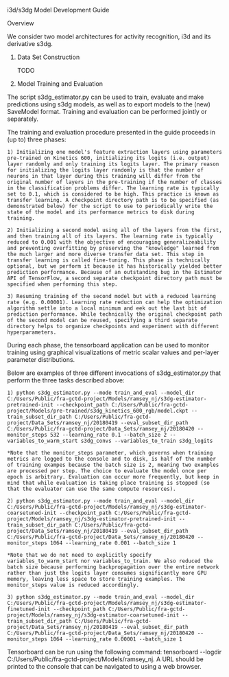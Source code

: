 i3d/s3dg Model Development Guide

Overview

We consider two model architectures for activity recognition, i3d and its derivative s3dg.

1. Data Set Construction

	TODO

2. Model Training and Evaluation

The script s3dg_estimator.py can be used to train, evaluate and make predictions using s3dg models, as well as to export models to the (new) SaveModel format. Training and evaluation can be performed jointly or separately.

The training and evaluation procedure presented in the guide proceeds in (up to) three phases:

	1) Initializing one model's feature extraction layers using parameters pre-trained on Kinetics 600, initializing its logits (i.e. output) layer randomly and only training its logits layer. The primary reason for initializing the logits layer randomly is that the number of neurons in that layer during this training will differ from the original number of layers in the pre-training if the number of classes in the classification problems differ. The learning rate is typically set to 0.1, which is considered to be high. This practice is known as transfer learning. A checkpoint directory path is to be specified (as demonstrated below) for the script to use to periodically write the state of the model and its performance metrics to disk during training.

	2) Initializing a second model using all of the layers from the first, and then training all of its layers. The learning rate is typically reduced to 0.001 with the objective of encouraging generalizeability and preventing overfitting by preserving the "knowledge" learned from the much larger and more diverse transfer data set. This step in transfer learning is called fine-tuning. This phase is technically optional, but we perform it because it has historically yielded better prediction performance. Because of an outstanding bug in the Estimator API of TensorFlow, a second separate checkpoint directory path must be specified when performing this step.

	3) Resuming training of the second model but with a reduced learning rate (e.g. 0.00001). Learning rate reduction can help the optimization algorithm settle into a local minimum and eek out the last bit of prediction performance. While technically the original checkpoint path of the second model can be reused, specifying a third separate directory helps to organize checkpoints and experiment with different hyperparameters.

During each phase, the tensorboard application can be used to monitor training using graphical visualizations of metric scalar values and per-layer parameter distributions.

Below are examples of three different invocations of s3dg_estimator.py that perform the three tasks described above:

	1) python s3dg_estimator.py --mode train_and_eval --model_dir C:/Users/Public/fra-gctd-project/Models/ramsey_nj/s3dg-estimator-pretrained-init --checkpoint_path C:/Users/Public/fra-gctd-project/Models/pre-trained/s3dg_kinetics_600_rgb/model.ckpt --train_subset_dir_path C:/Users/Public/fra-gctd-project/Data_Sets/ramsey_nj/20180419 --eval_subset_dir_path C:/Users/Public/fra-gctd-project/Data_Sets/ramsey_nj/20180420 --monitor_steps 532 --learning_rate 0.1 --batch_size 2 --variables_to_warm_start s3dg_convs --variables_to_train s3dg_logits

	*Note that the monitor_steps parameter, which governs when training metrics are logged to the console and to disk, is half of the number of training exampes because the batch size is 2, meaning two examples are processed per step. The choice to evaluate the model once per epoch is arbitrary. Evaluation can occur more frequently, but keep in mind that while evaluation is taking place training is stopped (so that the evaluator can use the same compute resources).

	2) python s3dg_estimator.py --mode train_and_eval --model_dir C:/Users/Public/fra-gctd-project/Models/ramsey_nj/s3dg-estimator-coarsetuned-init --checkpoint_path C:/Users/Public/fra-gctd-project/Models/ramsey_nj/s3dg-estimator-pretrained-init --train_subset_dir_path C:/Users/Public/fra-gctd-project/Data_Sets/ramsey_nj/20180419 --eval_subset_dir_path C:/Users/Public/fra-gctd-project/Data_Sets/ramsey_nj/20180420 --monitor_steps 1064 --learning_rate 0.001 --batch_size 1

	*Note that we do not need to explicitly specify variables_to_warm_start nor variables_to_train. We also reduced the batch size because performing backpropagation over the entire network rather than just the logits layer consumes significantly more GPU memory, leaving less space to store training examples. The monitor_steps value is reduced accordingly.

	3) python s3dg_estimator.py --mode train_and_eval --model_dir C:/Users/Public/fra-gctd-project/Models/ramsey_nj/s3dg-estimator-finetuned-init --checkpoint_path C:/Users/Public/fra-gctd-project/Models/ramsey_nj/s3dg-estimator-coarsetuned-init --train_subset_dir_path C:/Users/Public/fra-gctd-project/Data_Sets/ramsey_nj/20180419 --eval_subset_dir_path C:/Users/Public/fra-gctd-project/Data_Sets/ramsey_nj/20180420 --monitor_steps 1064 --learning_rate 0.00001 --batch_size 1

Tensorboard can be run using the following command: tensorboard --logdir C:/Users/Public/fra-gctd-project/Models/ramsey_nj. A URL should be printed to the console that can be navigated to using a web browser.